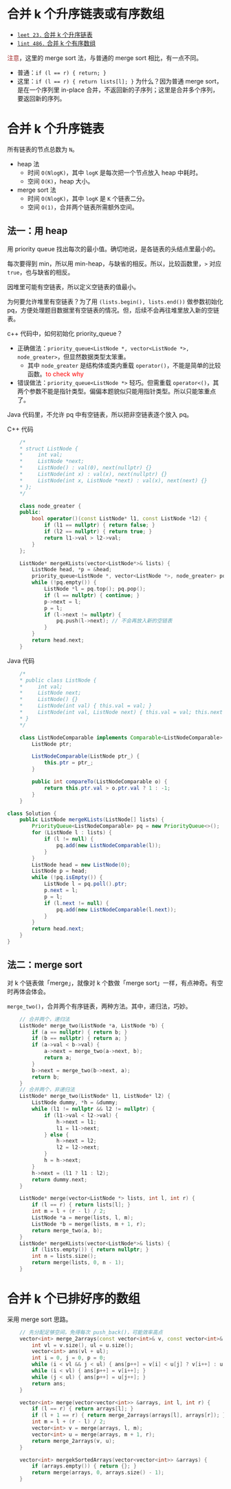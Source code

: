 # 合并 k 个升序链表或有序数组

- [`leet 23.` 合并 k 个升序链表](https://leetcode.cn/problems/merge-k-sorted-lists/)
- [`lint 486.` 合并 k 个有序数组](https://www.lintcode.com/problem/486/)

<font color="brown">注意</font>，这里的 merge sort 法，与普通的 merge sort 相比，有一点不同。
- 普通：`if (l == r) { return; }`
- 这里：`if (l == r) { return lists[l]; }`
为什么？因为普通 merge sort，是在一个序列里 in-place 合并，不返回新的子序列；这里是合并多个序列，要返回新的序列。

# 合并 k 个升序链表

所有链表的节点总数为 `N`。

- heap 法
  - 时间 `O(NlogK)`，其中 `logK` 是每次把一个节点放入 heap 中耗时。
  - 空间 `O(K)`，heap 大小。
- merge sort 法
  - 时间 `O(NlogK)`，其中 `logK` 是 `K` 个链表二分。
  - 空间 `O(1)`，合并两个链表所需额外空间。

## 法一：用 heap

用 priority queue 找出每次的最小值。确切地说，是各链表的头结点里最小的。

每次要得到 min，所以用 min-heap，与缺省的相反。所以，比较函数里，`>` 对应 `true`，也与缺省的相反。

因堆里可能有空链表，所以定义空链表的值最小。

为何要允许堆里有空链表？为了用 `(lists.begin(), lists.end())` 做参数初始化 pq，方便处理题目数据里有空链表的情况。但，后续不会再往堆里放入新的空链表。

c++ 代码中，如何初始化 priority_queue？
- 正确做法：`priority_queue<ListNode *, vector<ListNode *>, node_greater>`，但显然数据类型太笨重。
  - 其中 `node_greater` 是结构体或类内重载 `operator()`，不能是简单的比较函数。<font color="red">to check why</font>
- 错误做法：`priority_queue<ListNode *>` 轻巧。但需重载 `operator<()`，其两个参数不能是指针类型。偏偏本题貌似只能用指针类型。所以只能笨重点了。

Java 代码里，不允许 pq 中有空链表，所以把非空链表逐个放入 pq。

C++ 代码
```cpp
    /*
    * struct ListNode {
    *     int val;
    *     ListNode *next;
    *     ListNode() : val(0), next(nullptr) {}
    *     ListNode(int x) : val(x), next(nullptr) {}
    *     ListNode(int x, ListNode *next) : val(x), next(next) {}
    * };
    */

    class node_greater {
    public:
        bool operator()(const ListNode* l1, const ListNode *l2) {
            if (l1 == nullptr) { return false; }
            if (l2 == nullptr) { return true; }
            return l1->val > l2->val;
        }
    };

    ListNode* mergeKLists(vector<ListNode*>& lists) {
        ListNode head, *p = &head;
        priority_queue<ListNode *, vector<ListNode *>, node_greater> pq(lists.begin(), lists.end());
        while (!pq.empty()) {
            ListNode *l = pq.top(); pq.pop();
            if (l == nullptr) { continue; }
            p->next = l;
            p = l;
            if (l->next != nullptr) {
                pq.push(l->next); // 不会再放入新的空链表
            }
        }
        return head.next;
    }
```

Java 代码

```java
    /*
    * public class ListNode {
    *     int val;
    *     ListNode next;
    *     ListNode() {}
    *     ListNode(int val) { this.val = val; }
    *     ListNode(int val, ListNode next) { this.val = val; this.next = next; }
    * }
    */

    class ListNodeComparable implements Comparable<ListNodeComparable> {
        ListNode ptr;

        ListNodeComparable(ListNode ptr_) {
            this.ptr = ptr_;
        }

        public int compareTo(ListNodeComparable o) {
            return this.ptr.val > o.ptr.val ? 1 : -1;
        }    
    }

class Solution {
    public ListNode mergeKLists(ListNode[] lists) {
        PriorityQueue<ListNodeComparable> pq = new PriorityQueue<>();
        for (ListNode l : lists) {
            if (l != null) {
                pq.add(new ListNodeComparable(l));
            }
        }
        ListNode head = new ListNode(0);
        ListNode p = head;
        while (!pq.isEmpty()) {
            ListNode l = pq.poll().ptr;
            p.next = l;
            p = l;
            if (l.next != null) {
                pq.add(new ListNodeComparable(l.next));
            }
        }
        return head.next;
    }
}
```

## 法二：merge sort

对 k 个链表做「merge」，就像对 k 个数做「merge sort」一样，有点神奇。有空时再体会体会。

`merge_two()`，合并两个有序链表，两种方法。其中，递归法，巧妙。

```cpp
    // 合并两个，递归法
    ListNode* merge_two(ListNode *a, ListNode *b) {
        if (a == nullptr) { return b; }
        if (b == nullptr) { return a; }
        if (a->val < b->val) {
            a->next = merge_two(a->next, b);
            return a;
        }
        b->next = merge_two(b->next, a);
        return b;
    }
    // 合并两个，非递归法
    ListNode* merge_two(ListNode* l1, ListNode* l2) {
        ListNode dummy, *h = &dummy;
        while (l1 != nullptr && l2 != nullptr) {
            if (l1->val < l2->val) {
                h->next = l1;
                l1 = l1->next;
            } else {
                h->next = l2;
                l2 = l2->next;
            }
            h = h->next;
        }
        h->next = (l1 ? l1 : l2);
        return dummy.next;
    }

    ListNode* merge(vector<ListNode *> lists, int l, int r) {
        if (l == r) { return lists[l]; }
        int m = l + (r - l) / 2;
        ListNode *a = merge(lists, l, m);
        ListNode *b = merge(lists, m + 1, r);
        return merge_two(a, b);
    }
    ListNode* mergeKLists(vector<ListNode*>& lists) {
        if (lists.empty()) { return nullptr; }
        int n = lists.size();
        return merge(lists, 0, n - 1);
    }
```

# 合并 k 个已排好序的数组

采用 merge sort 思路。

```cpp
    // 先分配足够空间，免得每次 push_back()，可能效率高点
    vector<int> merge_2arrays(const vector<int>& v, const vector<int>& u) {
        int vl = v.size(), ul = u.size();
        vector<int> ans(vl + ul);
        int i = 0, j = 0, p = 0;
        while (i < vl && j < ul) { ans[p++] = v[i] < u[j] ? v[i++] : u[j++]; }
        while (i < vl) { ans[p++] = v[i++]; }
        while (j < ul) { ans[p++] = u[j++]; }
        return ans;
    }

    vector<int> merge(vector<vector<int>> &arrays, int l, int r) {
        if (l == r) { return arrays[l]; }
        if (l + 1 == r) { return merge_2arrays(arrays[l], arrays[r]); } // 这句也可不要
        int m = l + (r - l) / 2;
        vector<int> v = merge(arrays, l, m);
        vector<int> u = merge(arrays, m + 1, r);
        return merge_2arrays(v, u);
    }

    vector<int> mergekSortedArrays(vector<vector<int>> &arrays) {
        if (arrays.empty()) { return {}; }
        return merge(arrays, 0, arrays.size() - 1);
    }
```
